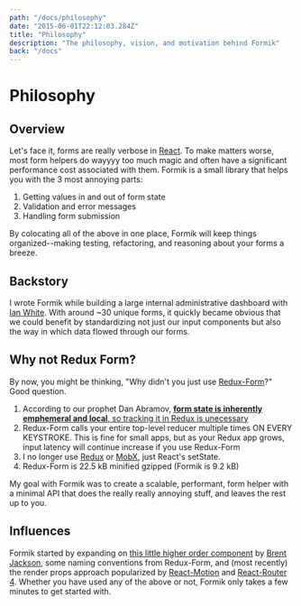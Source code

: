```yaml
---
path: "/docs/philosophy"
date: "2015-06-01T22:12:03.284Z"
title: "Philosophy"
description: "The philosophy, vision, and motivation behind Formik"
back: "/docs"
---
```


# Philosophy

## Overview

Let's face it, forms are really verbose in [React](https://github.com/facebook/react). To make matters worse, most form helpers do wayyyy too much magic and often have a significant performance cost associated with them. Formik is a small library that helps you with the 3 most annoying parts:

1. Getting values in and out of form state
2. Validation and error messages
3. Handling form submission

By colocating all of the above in one place, Formik will keep things organized--making testing, refactoring, and reasoning about your forms a breeze.

## Backstory

I wrote Formik while building a large internal administrative dashboard with [Ian White](https://github.com/eonwhite). With around ~30 unique forms, it quickly became obvious that we could benefit by standardizing not just our input components but also the way in which data flowed through our forms.

## Why not Redux Form?

By now, you might be thinking, "Why didn't you just use [Redux-Form](https://github.com/erikras/redux-form)?" Good question.

1. According to our prophet Dan Abramov, [**form state is inherently emphemeral and local**, so tracking it in Redux is unecessary](https://github.com/reactjs/redux/issues/1287#issuecomment-175351978)
2. Redux-Form calls your entire top-level reducer multiple times ON EVERY KEYSTROKE. This is fine for small apps, but as your Redux app grows, input latency will continue increase if you use Redux-Form
3. I no longer use [Redux](https://github.com/reactjs/redux) or [MobX](https://mobx.js.org/), just React's setState.
4. Redux-Form is 22.5 kB minified gzipped (Formik is 9.2 kB)

My goal with Formik was to create a scalable, performant, form helper with a minimal API that does the really really annoying stuff, and leaves the rest up to you.

## Influences

Formik started by expanding on [this little higher order component](https://github.com/jxnblk/rebass-recomposed/blob/master/src/withForm.js) by [Brent Jackson](https://github.com/jxnblk), some naming conventions from Redux-Form, and (most recently) the render props approach popularized by [React-Motion](https://github.com/chenglou/react-motion) and [React-Router 4](https://github.com/ReactTraining/react-router). Whether you have used any of the above or not, Formik only takes a few minutes to get started with.
